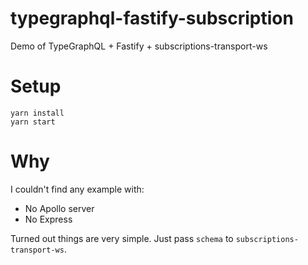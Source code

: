 # typegraphql-fastify-subscription

Demo of TypeGraphQL + Fastify + subscriptions-transport-ws

# Setup

```
yarn install
yarn start
```


# Why

I couldn't find any example with:

- No Apollo server
- No Express

Turned out things are very simple. Just pass `schema` to `subscriptions-transport-ws`.
